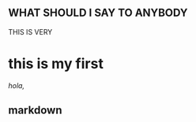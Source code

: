 

## WHAT SHOULD I SAY TO ANYBODY
THIS IS VERY

# this is my first
*hola,* 
## markdown
<!--stackedit_data:
eyJoaXN0b3J5IjpbLTE2OTcyNTMzNjQsLTExMzM1OTgzMjAsLT
E5ODIwMzc5NF19
-->